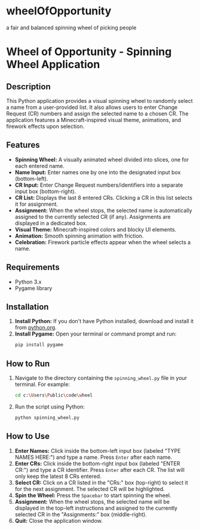 # wheelOfOpportunity
a fair and balanced spinning wheel of picking people

# Wheel of Opportunity - Spinning Wheel Application

## Description

This Python application provides a visual spinning wheel to randomly select a name from a user-provided list. It also allows users to enter Change Request (CR) numbers and assign the selected name to a chosen CR. The application features a Minecraft-inspired visual theme, animations, and firework effects upon selection.

## Features

*   **Spinning Wheel:** A visually animated wheel divided into slices, one for each entered name.
*   **Name Input:** Enter names one by one into the designated input box (bottom-left).
*   **CR Input:** Enter Change Request numbers/identifiers into a separate input box (bottom-right).
*   **CR List:** Displays the last 8 entered CRs. Clicking a CR in this list selects it for assignment.
*   **Assignment:** When the wheel stops, the selected name is automatically assigned to the currently selected CR (if any). Assignments are displayed in a dedicated box.
*   **Visual Theme:** Minecraft-inspired colors and blocky UI elements.
*   **Animation:** Smooth spinning animation with friction.
*   **Celebration:** Firework particle effects appear when the wheel selects a name.

## Requirements

*   Python 3.x
*   Pygame library

## Installation

1.  **Install Python:** If you don't have Python installed, download and install it from [python.org](https://www.python.org/).
2.  **Install Pygame:** Open your terminal or command prompt and run:
    ```bash
    pip install pygame
    ```

## How to Run

1.  Navigate to the directory containing the `spinning_wheel.py` file in your terminal. For example:
    ```bash
    cd c:\Users\Public\code\wheel
    ```
2.  Run the script using Python:
    ```bash
    python spinning_wheel.py
    ```

## How to Use

1.  **Enter Names:** Click inside the bottom-left input box (labeled "TYPE NAMES HERE:") and type a name. Press `Enter` after each name.
2.  **Enter CRs:** Click inside the bottom-right input box (labeled "ENTER CR:") and type a CR identifier. Press `Enter` after each CR. The list will only keep the latest 8 CRs entered.
3.  **Select CR:** Click on a CR listed in the "CRs:" box (top-right) to select it for the next assignment. The selected CR will be highlighted.
4.  **Spin the Wheel:** Press the `Spacebar` to start spinning the wheel.
5.  **Assignment:** When the wheel stops, the selected name will be displayed in the top-left instructions and assigned to the currently selected CR in the "Assignments:" box (middle-right).
6.  **Quit:** Close the application window.